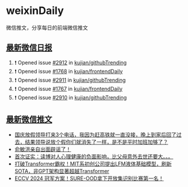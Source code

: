 # weixinDaily
微信推文，分享每日的前端微信推文

## [最新微信日报](https://github.com/kujian/weixinDaily/issues)

<!--START_SECTION:activity-->
1. ❗ Opened issue [#2912](https://github.com/kujian/githubTrending/issues/2912) in [kujian/githubTrending](https://github.com/kujian/githubTrending)
2. ❗ Opened issue [#1768](https://github.com/kujian/frontendDaily/issues/1768) in [kujian/frontendDaily](https://github.com/kujian/frontendDaily)
3. ❗ Opened issue [#2911](https://github.com/kujian/githubTrending/issues/2911) in [kujian/githubTrending](https://github.com/kujian/githubTrending)
4. ❗ Opened issue [#1767](https://github.com/kujian/frontendDaily/issues/1767) in [kujian/frontendDaily](https://github.com/kujian/frontendDaily)
5. ❗ Opened issue [#2910](https://github.com/kujian/githubTrending/issues/2910) in [kujian/githubTrending](https://github.com/kujian/githubTrending)
<!--END_SECTION:activity-->


## [最新微信推文](https://weixin.qdkfweb.cn/)

<!-- BLOG-POST-LIST:START -->
- [国庆放假领导打来3个电话，我因为赶高铁就一直没接，晚上到家后回了过去，结果领导说放个假你们就消失了一样，是不是平时加班加够了？](https://weixin.qdkfweb.cn/56214.html)
- [俞敏洪亲自出面辟谣了！](https://weixin.qdkfweb.cn/56221.html)
- [首次证实：读博对人心理健康的负面影响，比父母意外去世还要大。。。](https://weixin.qdkfweb.cn/56225.html)
- [打破Transformer霸权！MIT系初创公司提出LFM液体基础模型，刷新SOTA，非GPT架构显著超越Transformer](https://weixin.qdkfweb.cn/56226.html)
- [ECCV 2024 冠军方案！SURE-OOD拿下开放集识别比赛第一名！](https://weixin.qdkfweb.cn/56227.html)
<!-- BLOG-POST-LIST:END -->